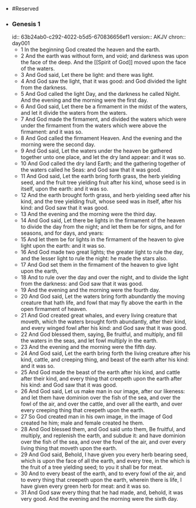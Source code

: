 - #Reserved
- ### Genesis 1
  id:: 63b24ab0-c292-4022-b5d5-670836656ef1
  version:: AKJV
  chron:: day001
	- 1 In the beginning God created the heaven and the earth.
	- 2 And the earth was without form, and void; and darkness was upon the face of the deep. And the [[Spirit of God]] moved upon the face of the waters.
	- 3 And God said, Let there be light: and there was light.
	- 4 And God saw the light, that it was good: and God divided the light from the darkness.
	- 5 And God called the light Day, and the darkness he called Night. And the evening and the morning were the first day.
	- 6 And God said, Let there be a firmament in the midst of the waters, and let it divide the waters from the waters.
	- 7 And God made the firmament, and divided the waters which were under the firmament from the waters which were above the firmament: and it was so.
	- 8 And God called the firmament Heaven. And the evening and the morning were the second day.
	- 9 And God said, Let the waters under the heaven be gathered together unto one place, and let the dry land appear: and it was so.
	- 10 And God called the dry land Earth; and the gathering together of the waters called he Seas: and God saw that it was good.
	- 11 And God said, Let the earth bring forth grass, the herb yielding seed, and the fruit tree yielding fruit after his kind, whose seed is in itself, upon the earth: and it was so.
	- 12 And the earth brought forth grass, and herb yielding seed after his kind, and the tree yielding fruit, whose seed was in itself, after his kind: and God saw that it was good.
	- 13 And the evening and the morning were the third day.
	- 14 And God said, Let there be lights in the firmament of the heaven to divide the day from the night; and let them be for signs, and for seasons, and for days, and years:
	- 15 And let them be for lights in the firmament of the heaven to give light upon the earth: and it was so.
	- 16 And God made two great lights; the greater light to rule the day, and the lesser light to rule the night: he made the stars also.
	- 17 And God set them in the firmament of the heaven to give light upon the earth,
	- 18 And to rule over the day and over the night, and to divide the light from the darkness: and God saw that it was good.
	- 19 And the evening and the morning were the fourth day.
	- 20 And God said, Let the waters bring forth abundantly the moving creature that hath life, and fowl that may fly above the earth in the open firmament of heaven.
	- 21 And God created great whales, and every living creature that moveth, which the waters brought forth abundantly, after their kind, and every winged fowl after his kind: and God saw that it was good.
	- 22 And God blessed them, saying, Be fruitful, and multiply, and fill the waters in the seas, and let fowl multiply in the earth.
	- 23 And the evening and the morning were the fifth day.
	- 24 And God said, Let the earth bring forth the living creature after his kind, cattle, and creeping thing, and beast of the earth after his kind: and it was so.
	- 25 And God made the beast of the earth after his kind, and cattle after their kind, and every thing that creepeth upon the earth after his kind: and God saw that it was good.
	- 26 And God said, Let us make man in our image, after our likeness: and let them have dominion over the fish of the sea, and over the fowl of the air, and over the cattle, and over all the earth, and over every creeping thing that creepeth upon the earth.
	- 27 So God created man in his own image, in the image of God created he him; male and female
	  created he them.
	- 28 And God blessed them, and God said unto them, Be fruitful, and multiply, and replenish the earth, and subdue it: and have dominion over the fish of the sea, and over the fowl of the air, and over every living thing that moveth upon the earth.
	- 29 And God said, Behold, I have given you every herb bearing seed, which is upon the face of all the earth, and every tree, in the which is the fruit of a tree yielding seed; to you it shall be for meat.
	- 30 And to every beast of the earth, and to every fowl of the air, and to every thing that creepeth upon the earth, wherein there is life, I have given every green herb for meat: and it was so.
	- 31 And God saw every thing that he had made, and, behold, it was very good. And the evening and the morning were the sixth day.